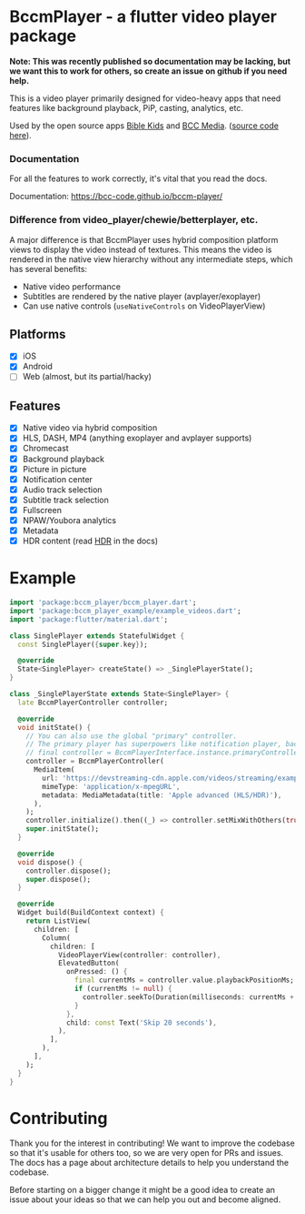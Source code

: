 # BccmPlayer - a flutter video player package

**Note: This was recently published so documentation may be lacking, but we want this to work for others, so create an issue on github if you need help.**

This is a video player primarily designed for video-heavy apps that need features like background playback, PiP, casting, analytics, etc.

Used by the open source apps [Bible Kids](https://play.google.com/store/apps/details?id=media.bcc.kids) and [BCC Media](https://apps.apple.com/no/app/brunstadtv/id913268220). ([source code here](https://github.com/bcc-code/bcc-media-app)).

### Documentation

For all the features to work correctly, it's vital that you read the docs.

Documentation: https://bcc-code.github.io/bccm-player/

### Difference from video_player/chewie/betterplayer, etc.

A major difference is that BccmPlayer uses hybrid composition platform views to display the video instead of textures.
This means the video is rendered in the native view hierarchy without any intermediate steps, which has several benefits:

- Native video performance
- Subtitles are rendered by the native player (avplayer/exoplayer)
- Can use native controls (`useNativeControls` on VideoPlayerView)

## Platforms

- [x] iOS
- [x] Android
- [ ] Web (almost, but its partial/hacky)

## Features

- [x] Native video via hybrid composition
- [x] HLS, DASH, MP4 (anything exoplayer and avplayer supports)
- [x] Chromecast
- [x] Background playback
- [x] Picture in picture
- [x] Notification center
- [x] Audio track selection
- [x] Subtitle track selection
- [x] Fullscreen
- [x] NPAW/Youbora analytics
- [x] Metadata
- [x] HDR content (read [HDR](https://bcc-code.github.io/bccm-player/advanced-usage/hdr-content/) in the docs)

# Example

```dart
import 'package:bccm_player/bccm_player.dart';
import 'package:bccm_player_example/example_videos.dart';
import 'package:flutter/material.dart';

class SinglePlayer extends StatefulWidget {
  const SinglePlayer({super.key});

  @override
  State<SinglePlayer> createState() => _SinglePlayerState();
}

class _SinglePlayerState extends State<SinglePlayer> {
  late BccmPlayerController controller;

  @override
  void initState() {
    // You can also use the global "primary" controller.
    // The primary player has superpowers like notification player, background playback, casting, etc:
    // final controller = BccmPlayerInterface.instance.primaryController;
    controller = BccmPlayerController(
      MediaItem(
        url: 'https://devstreaming-cdn.apple.com/videos/streaming/examples/adv_dv_atmos/main.m3u8',
        mimeType: 'application/x-mpegURL',
        metadata: MediaMetadata(title: 'Apple advanced (HLS/HDR)'),
      ),
    );
    controller.initialize().then((_) => controller.setMixWithOthers(true)); // if you want to play together with other videos
    super.initState();
  }

  @override
  void dispose() {
    controller.dispose();
    super.dispose();
  }

  @override
  Widget build(BuildContext context) {
    return ListView(
      children: [
        Column(
          children: [
            VideoPlayerView(controller: controller),
            ElevatedButton(
              onPressed: () {
                final currentMs = controller.value.playbackPositionMs;
                if (currentMs != null) {
                  controller.seekTo(Duration(milliseconds: currentMs + 20000));
                }
              },
              child: const Text('Skip 20 seconds'),
            ),
          ],
        ),
      ],
    );
  }
}

```

# Contributing

Thank you for the interest in contributing!
We want to improve the codebase so that it's usable for others too, so we are very open for PRs and issues.
The docs has a page about architecture details to help you understand the codebase.

Before starting on a bigger change it might be a good idea to create an issue about your ideas so that we can help you out and become aligned.
